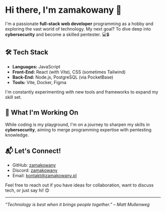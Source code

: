 # Hi there, I'm zamakowany 👋  

I'm a passionate **full-stack web developer** programming as a hobby and exploring the vast world of technology. My next goal? To dive deep into **cybersecurity** and become a skilled pentester. 💻🔒  

## 🛠️ Tech Stack
- **Languages:** JavaScript  
- **Front-End:** React (with Vite), CSS (sometimes Tailwind)  
- **Back-End:** Node.js, PostgreSQL (via PocketBase)  
- **Tools:** Vite, Docker, Figma  

I'm constantly experimenting with new tools and frameworks to expand my skill set.  

## 🌱 What I'm Working On
While coding is my playground, I'm on a journey to sharpen my skills in **cybersecurity**, aiming to merge programming expertise with pentesting knowledge.  

## 📬 Let's Connect!
- GitHub: [zamakowany](https://github.com/zamakowany)
- Discord: [zamakowany](https://discord.com/users/781591050418388993)
- Email: [kontakt@zamakowany.pl](mailto:kontakt@zamakowany.pl)

Feel free to reach out if you have ideas for collaboration, want to discuss tech, or just say hi! 😊  

---

_“Technology is best when it brings people together.” – Matt Mullenweg_  
